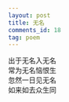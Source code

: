 ```yaml
---
layout: post
title: 无名
comments_id: 18
tag: poem
---
```


出于无名入无名<br />
常为无名恼恨生<br />
忽然一日见无名<br />
如来如去众生同
